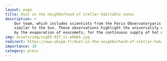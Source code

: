 ```yaml
---
layout: page
title: Dust in the neighborhood of stellar habitable zones
description: >
    Our team, which includes scientists from the Paris Observatoryaris Observatory, Grenoble Observatory, the Bordeaux Observatory, and Liège University has detected the so-called “exo-zodiacal” hot dust clouds around many stars 
	similar to the Sun. These observations highlight the universality of the phenomenon, which until now was believed to be limited to the Solar System and to a few other rare stars. This work emphasizes the key role played
	by the evaporation of exocomets, for the continuous supply of hot dust, and heralds new indirect tests for the presence of planets around these stars.
img: assets/img/sig05-027_ti-a9bb6.jpg
redirect: https://www.obspm.fr/dust-in-the-neighborhood-of-stellar-habitable.html?lang=en
importance: 10
category: press
---
```

